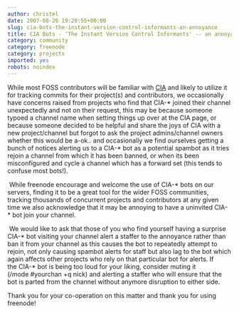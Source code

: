 ```yaml
---
author: christel
date: 2007-08-26 19:20:55+00:00
slug: cia-bots-the-instant-version-control-informants-an-annoyance
title: CIA Bots - 'The Instant Version Control Informants' -- an annoyance?
category: community
category: freenode
category: projects
imported: yes
robots: noindex
---
```

While most FOSS contributors will be familiar with [CIA](http://cia.vc) and likely to utilize it for tracking commits for their project(s) and contributors, we occasionally have concerns raised from projects who find that CIA-* joined their channel unexpectedly and not on their request, this may be because someone typoed a channel name when setting things up over at the CIA page, or because someone decided to be helpful and share the joys of CIA with a new project/channel but forgot to ask the project admins/channel owners whether this would be a-ok.. and occasionally we find ourselves getting a bunch of notices alerting us to a CIA-* bot as a potential spambot as it tries rejoin a channel from which it has been banned, or when its been misconfigured and cycle a channel which has a forward set (this tends to confuse most bots!).

 While freenode encourage and welcome the use of CIA-* bots on our servers, finding it to be a great tool for the wider FOSS communities, tracking thousands of concurrent projects and contributors at any given time we also acknowledge that it may be annoying to have a uninvited CIA-* bot join your channel.

 We would like to ask that those of you who find yourself having a surprise CIA-* bot visiting your channel alert a staffer to the annoyance rather than ban it from your channel as this causes the bot to repeatedly attempt to rejoin, not only causing spambot alerts for staff but also lag to the bot which again affects other projects who rely on that particular bot for alerts. If the CIA-* bot is being too loud for your liking, consider muting it (/mode #yourchan +q nick) and alerting a staffer who will ensure that the bot is parted from the channel without anymore disruption to either side.  

Thank you for your co-operation on this matter and thank you for using freenode!
